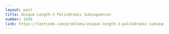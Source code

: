 ```yaml
---
layout: post
title: Unique Length-3 Palindromic Subsequences
number: 1930
link: https://leetcode.com/problems/unique-length-3-palindromic-subsequences
---
```

